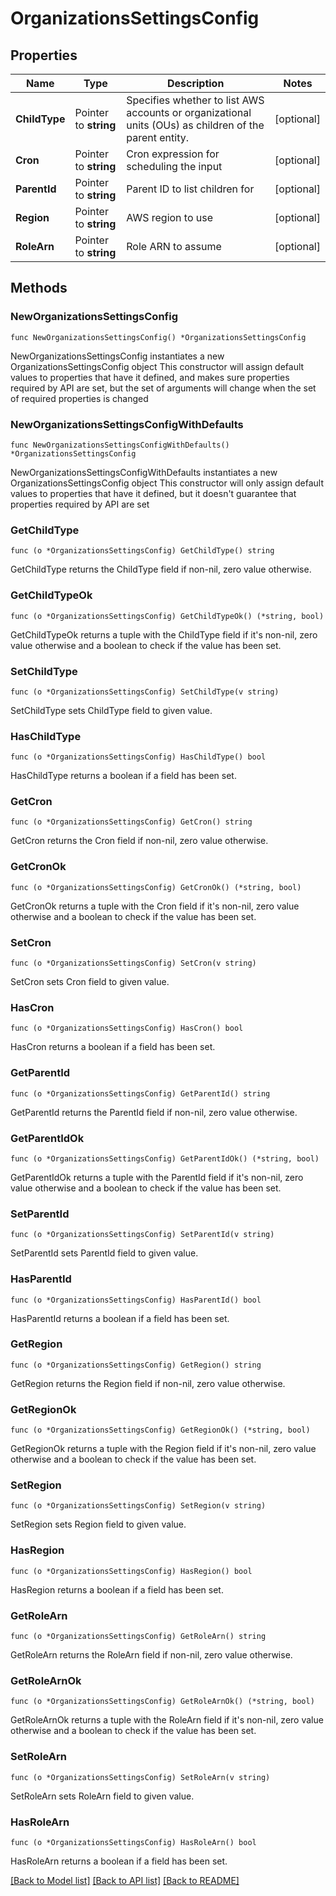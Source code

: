 # OrganizationsSettingsConfig

## Properties

Name | Type | Description | Notes
------------ | ------------- | ------------- | -------------
**ChildType** | Pointer to **string** | Specifies whether to list AWS accounts or organizational units (OUs) as children of the parent entity. | [optional] 
**Cron** | Pointer to **string** | Cron expression for scheduling the input | [optional] 
**ParentId** | Pointer to **string** | Parent ID to list children for | [optional] 
**Region** | Pointer to **string** | AWS region to use | [optional] 
**RoleArn** | Pointer to **string** | Role ARN to assume | [optional] 

## Methods

### NewOrganizationsSettingsConfig

`func NewOrganizationsSettingsConfig() *OrganizationsSettingsConfig`

NewOrganizationsSettingsConfig instantiates a new OrganizationsSettingsConfig object
This constructor will assign default values to properties that have it defined,
and makes sure properties required by API are set, but the set of arguments
will change when the set of required properties is changed

### NewOrganizationsSettingsConfigWithDefaults

`func NewOrganizationsSettingsConfigWithDefaults() *OrganizationsSettingsConfig`

NewOrganizationsSettingsConfigWithDefaults instantiates a new OrganizationsSettingsConfig object
This constructor will only assign default values to properties that have it defined,
but it doesn't guarantee that properties required by API are set

### GetChildType

`func (o *OrganizationsSettingsConfig) GetChildType() string`

GetChildType returns the ChildType field if non-nil, zero value otherwise.

### GetChildTypeOk

`func (o *OrganizationsSettingsConfig) GetChildTypeOk() (*string, bool)`

GetChildTypeOk returns a tuple with the ChildType field if it's non-nil, zero value otherwise
and a boolean to check if the value has been set.

### SetChildType

`func (o *OrganizationsSettingsConfig) SetChildType(v string)`

SetChildType sets ChildType field to given value.

### HasChildType

`func (o *OrganizationsSettingsConfig) HasChildType() bool`

HasChildType returns a boolean if a field has been set.

### GetCron

`func (o *OrganizationsSettingsConfig) GetCron() string`

GetCron returns the Cron field if non-nil, zero value otherwise.

### GetCronOk

`func (o *OrganizationsSettingsConfig) GetCronOk() (*string, bool)`

GetCronOk returns a tuple with the Cron field if it's non-nil, zero value otherwise
and a boolean to check if the value has been set.

### SetCron

`func (o *OrganizationsSettingsConfig) SetCron(v string)`

SetCron sets Cron field to given value.

### HasCron

`func (o *OrganizationsSettingsConfig) HasCron() bool`

HasCron returns a boolean if a field has been set.

### GetParentId

`func (o *OrganizationsSettingsConfig) GetParentId() string`

GetParentId returns the ParentId field if non-nil, zero value otherwise.

### GetParentIdOk

`func (o *OrganizationsSettingsConfig) GetParentIdOk() (*string, bool)`

GetParentIdOk returns a tuple with the ParentId field if it's non-nil, zero value otherwise
and a boolean to check if the value has been set.

### SetParentId

`func (o *OrganizationsSettingsConfig) SetParentId(v string)`

SetParentId sets ParentId field to given value.

### HasParentId

`func (o *OrganizationsSettingsConfig) HasParentId() bool`

HasParentId returns a boolean if a field has been set.

### GetRegion

`func (o *OrganizationsSettingsConfig) GetRegion() string`

GetRegion returns the Region field if non-nil, zero value otherwise.

### GetRegionOk

`func (o *OrganizationsSettingsConfig) GetRegionOk() (*string, bool)`

GetRegionOk returns a tuple with the Region field if it's non-nil, zero value otherwise
and a boolean to check if the value has been set.

### SetRegion

`func (o *OrganizationsSettingsConfig) SetRegion(v string)`

SetRegion sets Region field to given value.

### HasRegion

`func (o *OrganizationsSettingsConfig) HasRegion() bool`

HasRegion returns a boolean if a field has been set.

### GetRoleArn

`func (o *OrganizationsSettingsConfig) GetRoleArn() string`

GetRoleArn returns the RoleArn field if non-nil, zero value otherwise.

### GetRoleArnOk

`func (o *OrganizationsSettingsConfig) GetRoleArnOk() (*string, bool)`

GetRoleArnOk returns a tuple with the RoleArn field if it's non-nil, zero value otherwise
and a boolean to check if the value has been set.

### SetRoleArn

`func (o *OrganizationsSettingsConfig) SetRoleArn(v string)`

SetRoleArn sets RoleArn field to given value.

### HasRoleArn

`func (o *OrganizationsSettingsConfig) HasRoleArn() bool`

HasRoleArn returns a boolean if a field has been set.


[[Back to Model list]](../README.md#documentation-for-models) [[Back to API list]](../README.md#documentation-for-api-endpoints) [[Back to README]](../README.md)


